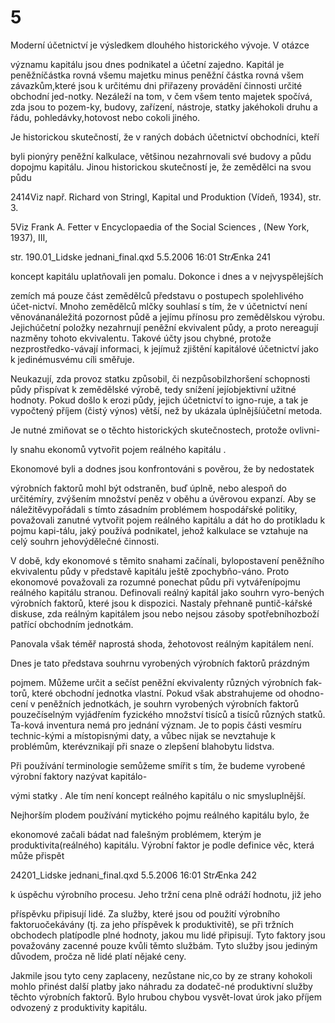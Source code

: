# 5

Moderní účetnictví je výsledkem dlouhého historického vývoje. V otázce

významu kapitálu jsou dnes podnikatel a účetní zajedno. Kapitál je peněžníčástka rovná všemu majetku minus peněžní částka rovná všem závazkům,které jsou k určitému dni přiřazeny provádění činnosti určité obchodní jed-notky. Nezáleží na tom, v čem všem tento majetek spočívá, zda jsou to pozem-ky, budovy, zařízení, nástroje, statky jakéhokoli druhu a řádu, pohledávky,hotovost nebo cokoli jiného.

Je historickou skutečností, že v raných dobách účetnictví obchodníci, kteří

byli pionýry peněžní kalkulace, většinou nezahrnovali své budovy a půdu dopojmu kapitálu. Jinou historickou skutečností je, že zemědělci na svou půdu

2414Viz např. Richard von Stringl, Kapital und Produktion (Vídeň, 1934), str. 3.

5Viz Frank A. Fetter v Encyclopaedia of the Social Sciences , (New York, 1937), III,

str. 190.01_Lidske jednani_final.qxd 5.5.2006 16:01 StrÆnka 241

koncept kapitálu uplatňovali jen pomalu. Dokonce i dnes a v nejvyspělejších

zemích má pouze část zemědělců představu o postupech spolehlivého účet-nictví. Mnoho zemědělců mlčky souhlasí s tím, že v účetnictví není věnovánanáležitá pozornost půdě a jejímu přínosu pro zemědělskou výrobu. Jejichúčetní položky nezahrnují peněžní ekvivalent půdy, a proto nereagují nazměny tohoto ekvivalentu. Takové účty jsou chybné, protože nezprostředko-vávají informaci, k jejímuž zjištění kapitálové účetnictví jako k jedinémusvému cíli směřuje.

Neukazují, zda provoz statku způsobil, či nezpůsobilzhoršení schopnosti půdy přispívat k zemědělské výrobě, tedy snížení jejíobjektivní užitné hodnoty. Pokud došlo k erozi půdy, jejich účetnictví to igno-ruje, a tak je vypočtený příjem (čistý výnos) větší, než by ukázala úplnějšíúčetní metoda.

Je nutné zmiňovat se o těchto historických skutečnostech, protože ovlivni-

ly snahu ekonomů vytvořit pojem reálného kapitálu .

Ekonomové byli a dodnes jsou konfrontováni s pověrou, že by nedostatek

výrobních faktorů mohl být odstraněn, buď úplně, nebo alespoň do určitémíry, zvýšením množství peněz v oběhu a úvěrovou expanzí. Aby se náležitěvypořádali s tímto zásadním problémem hospodářské politiky, považovali zanutné vytvořit pojem reálného kapitálu a dát ho do protikladu k pojmu kapi-tálu, jaký používá podnikatel, jehož kalkulace se vztahuje na celý souhrn jehovýdělečné činnosti.

V době, kdy ekonomové s těmito snahami začínali, bylopostavení peněžního ekvivalentu půdy v představě kapitálu ještě zpochybňo-váno. Proto ekonomové považovali za rozumné ponechat půdu při vytvářenípojmu reálného kapitálu stranou. Definovali reálný kapitál jako souhrn vyro-bených výrobních faktorů, které jsou k dispozici. Nastaly přehnaně puntič-kářské diskuse, zda reálným kapitálem jsou nebo nejsou zásoby spotřebníhozboží patřící obchodním jednotkám.

Panovala však téměř naprostá shoda, žehotovost reálným kapitálem není.

Dnes je tato představa souhrnu vyrobených výrobních faktorů prázdným

pojmem. Můžeme určit a sečíst peněžní ekvivalenty různých výrobních fak-torů, které obchodní jednotka vlastní. Pokud však abstrahujeme od ohodno-cení v peněžních jednotkách, je souhrn vyrobených výrobních faktorů pouzečíselným vyjádřením fyzického množství tisíců a tisíců různých statků. Ta-ková inventura nemá pro jednání význam. Je to popis části vesmíru technic-kými a místopisnými daty, a vůbec nijak se nevztahuje k problémům, kterévznikají při snaze o zlepšení blahobytu lidstva.

Při používání terminologie semůžeme smířit s tím, že budeme vyrobené výrobní faktory nazývat kapitálo-

vými statky . Ale tím není koncept reálného kapitálu o nic smysluplnější.

Nejhorším plodem používání mytického pojmu reálného kapitálu bylo, že

ekonomové začali bádat nad falešným problémem, kterým je produktivita(reálného) kapitálu. Výrobní faktor je podle definice věc, která může přispět

24201_Lidske jednani_final.qxd 5.5.2006 16:01 StrÆnka 242

k úspěchu výrobního procesu. Jeho tržní cena plně odráží hodnotu, již jeho

příspěvku připisují lidé. Za služby, které jsou od použití výrobního faktoruočekávány (tj. za jeho příspěvek k produktivitě), se při tržních obchodech platípodle plné hodnoty, jakou mu lidé připisují. Tyto faktory jsou považovány zacenné pouze kvůli těmto službám. Tyto služby jsou jediným důvodem, pročza ně lidé platí nějaké ceny.

Jakmile jsou tyto ceny zaplaceny, nezůstane nic,co by ze strany kohokoli mohlo přinést další platby jako náhradu za dodateč-né produktivní služby těchto výrobních faktorů. Bylo hrubou chybou vysvět-lovat úrok jako příjem odvozený z produktivity kapitálu.

